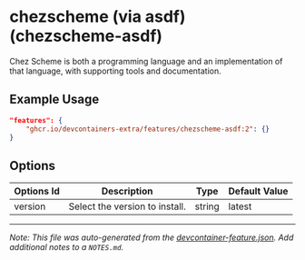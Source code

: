 
# chezscheme (via asdf) (chezscheme-asdf)

Chez Scheme is both a programming language and an implementation of that language, with supporting tools and documentation.

## Example Usage

```json
"features": {
    "ghcr.io/devcontainers-extra/features/chezscheme-asdf:2": {}
}
```

## Options

| Options Id | Description | Type | Default Value |
|-----|-----|-----|-----|
| version | Select the version to install. | string | latest |



---

_Note: This file was auto-generated from the [devcontainer-feature.json](devcontainer-feature.json).  Add additional notes to a `NOTES.md`._

